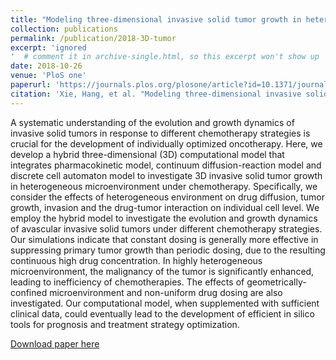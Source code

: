 ```yaml
---
title: "Modeling three-dimensional invasive solid tumor growth in heterogeneous microenvironment under chemotherapy"
collection: publications
permalink: /publication/2018-3D-tumor
excerpt: 'ignored
'  # comment it in archive-single.html, so this excerpt won't show up
date: 2018-10-26
venue: 'PloS one'
paperurl: 'https://journals.plos.org/plosone/article?id=10.1371/journal.pone.0206292'
citation: 'Xie, Hang, et al. "Modeling three-dimensional invasive solid tumor growth in heterogeneous microenvironment under chemotherapy." PloS one 13.10 (2018): e0206292.'
---
```


A systematic understanding of the evolution and growth dynamics of invasive solid tumors in response to different chemotherapy strategies is crucial for the development of individually optimized oncotherapy. Here, we develop a hybrid three-dimensional (3D) computational model that integrates pharmacokinetic model, continuum diffusion-reaction model and discrete cell automaton model to investigate 3D invasive solid tumor growth in heterogeneous microenvironment under chemotherapy. Specifically, we consider the effects of heterogeneous environment on drug diffusion, tumor growth, invasion and the drug-tumor interaction on individual cell level. We employ the hybrid model to investigate the evolution and growth dynamics of avascular invasive solid tumors under different chemotherapy strategies. Our simulations indicate that constant dosing is generally more effective in suppressing primary tumor growth than periodic dosing, due to the resulting continuous high drug concentration. In highly heterogeneous microenvironment, the malignancy of the tumor is significantly enhanced, leading to inefficiency of chemotherapies. The effects of geometrically-confined microenvironment and non-uniform drug dosing are also investigated. Our computational model, when supplemented with sufficient clinical data, could eventually lead to the development of efficient in silico tools for prognosis and treatment strategy optimization.

[Download paper here](http://Zzzzzhijian.github.io/files/2018-3D-tumor.pdf)